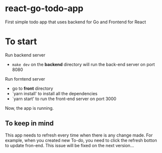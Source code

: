 # react-go-todo-app
First simple todo app that uses backend for Go and Frontend for React

# To start

Run backend server
- `make dev` on the **backend** directory will run the back-end server on port 8080


Run forntend server
- go to **front** directory
- `yarn install' to install all the dependencies
- `yarn start' to run the front-end server on port 3000


Now, the app is running.


## To keep in mind

This app needs to refresh every time when there is any change made. 
For example, when you created new To-do, you need to click the refresh botton to update fron-end.
This issue will be fixed on the next version...
